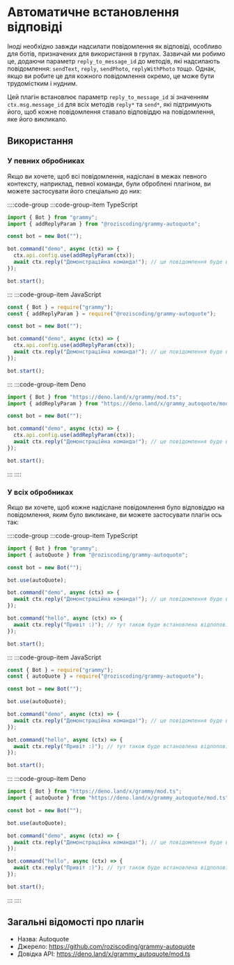 # Автоматичне встановлення відповіді

Іноді необхідно завжди надсилати повідомлення як відповіді, особливо для ботів, призначених для використання в групах.
Зазвичай ми робимо це, додаючи параметр `reply_to_message_id` до методів, які надсилають повідомлення: `sendText`, `reply`, `sendPhoto`, `replyWithPhoto` тощо.
Однак, якщо ви робите це для кожного повідомлення окремо, це може бути трудомістким і нудним.

Цей плагін встановлює параметр `reply_to_message_id` зі значенням `ctx.msg.message_id` для всіх методів `reply*` та `send*`, які підтримують його, щоб кожне повідомлення ставало відповіддю на повідомлення, яке його викликало.

## Використання

### У певних обробниках

Якщо ви хочете, щоб всі повідомлення, надіслані в межах певного контексту, наприклад, певної команди, були оброблені плагіном, ви можете застосувати його спеціально до них:

::::code-group
:::code-group-item TypeScript

```ts
import { Bot } from "grammy";
import { addReplyParam } from "@roziscoding/grammy-autoquote";

const bot = new Bot("");

bot.command("demo", async (ctx) => {
  ctx.api.config.use(addReplyParam(ctx));
  await ctx.reply("Демонстраційна команда!"); // це повідомлення буде відповіддю на повідомлення користувача
});

bot.start();
```

:::
:::code-group-item JavaScript

```js
const { Bot } = require("grammy");
const { addReplyParam } = require("@roziscoding/grammy-autoquote");

const bot = new Bot("");

bot.command("demo", async (ctx) => {
  ctx.api.config.use(addReplyParam(ctx));
  await ctx.reply("Демонстраційна команда!"); // це повідомлення буде відповіддю на повідомлення користувача
});

bot.start();
```

:::
:::code-group-item Deno

```ts
import { Bot } from "https://deno.land/x/grammy/mod.ts";
import { addReplyParam } from "https://deno.land/x/grammy_autoquote/mod.ts";

const bot = new Bot("");

bot.command("demo", async (ctx) => {
  ctx.api.config.use(addReplyParam(ctx));
  await ctx.reply("Демонстраційна команда!"); // це повідомлення буде відповіддю на повідомлення користувача
});

bot.start();
```

:::
::::

### У всіх обробниках

Якщо ви хочете, щоб кожне надіслане повідомлення було відповіддю на повідомлення, яким було викликане, ви можете застосувати плагін ось так:

::::code-group
:::code-group-item TypeScript

```ts
import { Bot } from "grammy";
import { autoQuote } from "@roziscoding/grammy-autoquote";

const bot = new Bot("");

bot.use(autoQuote);

bot.command("demo", async (ctx) => {
  await ctx.reply("Демонстраційна команда!"); // це повідомлення буде відповіддю на повідомлення користувача
});

bot.command("hello", async (ctx) => {
  await ctx.reply("Привіт :)"); // тут також буде встановлена відпоповідь на повідомлення користувача
});

bot.start();
```

:::
:::code-group-item JavaScript

```js
const { Bot } = require("grammy");
const { autoQuote } = require("@roziscoding/grammy-autoquote");

const bot = new Bot("");

bot.use(autoQuote);

bot.command("demo", async (ctx) => {
  await ctx.reply("Демонстраційна команда!"); // це повідомлення буде відповіддю на повідомлення користувача
});

bot.command("hello", async (ctx) => {
  await ctx.reply("Привіт :)"); // тут також буде встановлена відпоповідь на повідомлення користувача
});

bot.start();
```

:::
:::code-group-item Deno

```ts
import { Bot } from "https://deno.land/x/grammy/mod.ts";
import { autoQuote } from "https://deno.land/x/grammy_autoquote/mod.ts";

const bot = new Bot("");

bot.use(autoQuote);

bot.command("demo", async (ctx) => {
  await ctx.reply("Демонстраційна команда!"); // це повідомлення буде відповіддю на повідомлення користувача
});

bot.command("hello", async (ctx) => {
  await ctx.reply("Привіт :)"); // тут також буде встановлена відпоповідь на повідомлення користувача
});

bot.start();
```

:::
::::

## Загальні відомості про плагін

- Назва: Autoquote
- Джерело: <https://github.com/roziscoding/grammy-autoquote>
- Довідка API: <https://deno.land/x/grammy_autoquote/mod.ts>
